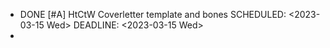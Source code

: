 - DONE [#A] HtCtW Coverletter template and bones
  SCHEDULED: <2023-03-15 Wed>
  DEADLINE: <2023-03-15 Wed>
-